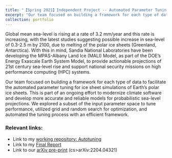 ```yaml
---
title: "【Spring 2021】Independent Project -- Automated Parameter Tuning for Land Ice Simulations"
excerpt: "Our team focused on building a framework for each type of data to facilitate the automated parameter tuning for ice sheet simulations of Earth’s polar ice sheets. <br/><img src='/images/Sandia.png'>"
collection: portfolio
---
```


Global mean sea-level is rising at a rate of 3.2 mm/year and this rate is increasing, with the latest studies suggesting possible increase in sea-level of 0.3-2.5 m by 2100, due to melting of the polar ice sheets (Greenland, Antarctica). With this in mind, Sandia National Laboratories have been developing the MPAS-Albany Land Ice (MALI) Model, as part of the DOE’s Energy Exascale Earth System Model, to provide actionable projections of 21st century sea-level rise and support national security missions on high performance computing (HPC) systems.

Our team focused on building a framework for each type of data to facilitate the automated parameter tuning for ice sheet simulations of Earth’s polar ice sheets. This is part of an ongoing effort to modernize climate software and develop more accurate and reliable models for probabilistic sea-level projections. We explored a subset of the input parameter space to tune performance, utilized grid and random search for optimization, and automated the tuning process with an efficient framework.

### Relevant links:
- Link to my [working repository: Autotuning](https://github.com/chkao831/Autotuning)
- Link to my [Final Report](https://chkao831.github.io/files/Xplore_FinalReport_SandiaIceSheet.pdf)
- Link to our [arXiv pre-print](https://arxiv.org/abs/2204.04321) (cs>arXiv:2204.04321)


